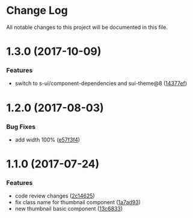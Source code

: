 # Change Log

All notable changes to this project will be documented in this file.

<a name="1.3.0"></a>
# 1.3.0 (2017-10-09)


### Features

* switch to s-ui/component-dependencies and sui-theme@8 ([14377ef](https://github.com/SUI-Components/sui-components/commit/14377ef))



<a name="1.2.0"></a>
# 1.2.0 (2017-08-03)


### Bug Fixes

* add width 100% ([e57f3f4](https://github.com/SUI-Components/sui-components/commit/e57f3f4))



<a name="1.1.0"></a>
# 1.1.0 (2017-07-24)


### Features

* code review changes ([2c14625](https://github.com/SUI-Components/sui-components/commit/2c14625))
* fix class name for thumbnail component ([1a7ad93](https://github.com/SUI-Components/sui-components/commit/1a7ad93))
* new thumbnail basic component ([13c6833](https://github.com/SUI-Components/sui-components/commit/13c6833))



